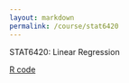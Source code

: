 ```yaml
---
layout: markdown
permalink: /course/stat6420
---
```

STAT6420: Linear Regression

[R code](linear_regression.html)

